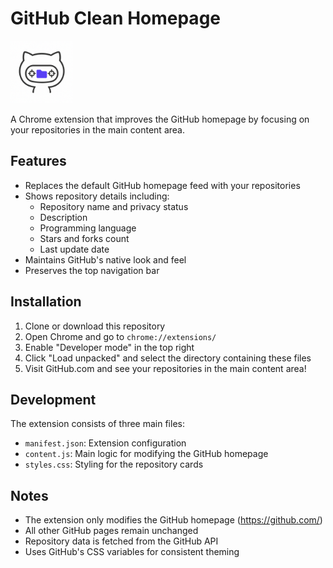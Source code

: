 # GitHub Clean Homepage

<img src="./logo.png" alt="GitHub Clean Homepage Logo" width="100" height="100">

A Chrome extension that improves the GitHub homepage by focusing on your repositories in the main content area.

## Features

- Replaces the default GitHub homepage feed with your repositories
- Shows repository details including:
  - Repository name and privacy status
  - Description
  - Programming language
  - Stars and forks count
  - Last update date
- Maintains GitHub's native look and feel
- Preserves the top navigation bar

## Installation

1. Clone or download this repository
2. Open Chrome and go to `chrome://extensions/`
3. Enable "Developer mode" in the top right
4. Click "Load unpacked" and select the directory containing these files
5. Visit GitHub.com and see your repositories in the main content area!

## Development

The extension consists of three main files:

- `manifest.json`: Extension configuration
- `content.js`: Main logic for modifying the GitHub homepage
- `styles.css`: Styling for the repository cards

## Notes

- The extension only modifies the GitHub homepage (https://github.com/)
- All other GitHub pages remain unchanged
- Repository data is fetched from the GitHub API
- Uses GitHub's CSS variables for consistent theming
